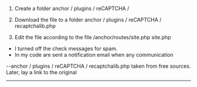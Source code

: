 1) Create a folder anchor / plugins / reCAPTCHA /

2) Download the file to a folder  anchor / plugins / reCAPTCHA / recaptchalib.php

3) Edit the file according to the file /anchor/routes/site.php site.php




- I turned off the check messages for spam.
- In my code are sent a notification email when any communication


--anchor / plugins / reCAPTCHA / recaptchalib.php taken from free sources. Later, lay a link to the original


--------
